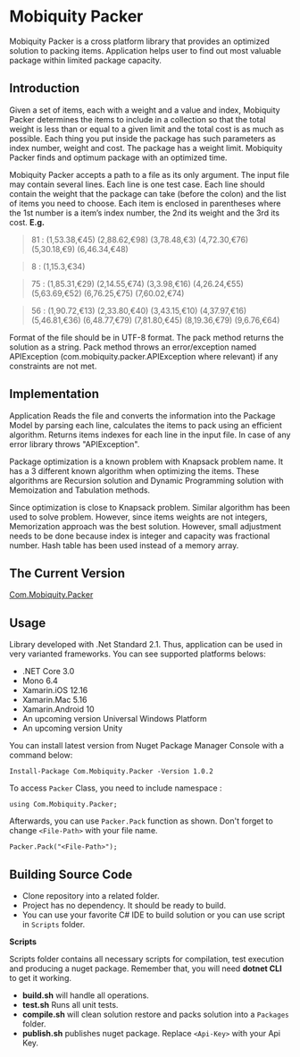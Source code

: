 # Mobiquity Packer


Mobiquity Packer is a cross platform library that provides an optimized solution to packing items. Application helps user to find out most valuable package within limited package capacity.

## Introduction

Given a set of items, each with a weight and a value and index, Mobiquity Packer determines the items to include in a collection so that the total weight is less than or equal to a given limit and the total cost is as much as possible. Each thing you put inside the package has such parameters as index number, weight and cost. The package has a weight limit. Mobiquity Packer finds and optimum package with an optimized time.

Mobiquity Packer accepts a path to a file as its only argument. The input file may contain several lines. Each line is one test case. Each line should contain the weight that the package can take (before the colon) and the list of items you need to choose. Each item is enclosed in parentheses where the 1st number is a item’s index number, the 2nd its weight and the 3rd its cost. **E.g.**

> 81 : (1,53.38,€45) (2,88.62,€98) (3,78.48,€3) (4,72.30,€76) (5,30.18,€9) (6,46.34,€48)

> 8 : (1,15.3,€34)

> 75 : (1,85.31,€29) (2,14.55,€74) (3,3.98,€16) (4,26.24,€55) (5,63.69,€52) (6,76.25,€75) (7,60.02,€74)

> 56 : (1,90.72,€13) (2,33.80,€40) (3,43.15,€10) (4,37.97,€16) (5,46.81,€36) (6,48.77,€79) (7,81.80,€45) (8,19.36,€79) (9,6.76,€64)


Format of the file should be in UTF-8 format.  The pack method returns the solution as a string. Pack method throws an error/exception named APIException (com.mobiquity.packer.APIException where relevant) if any constraints are not met.

## Implementation
Application Reads the file and converts the information into the Package Model by parsing each line, calculates the items to pack using an efficient algorithm. Returns items indexes for each line in the input file. In case of any error library throws "APIException".

Package optimization is a known problem with Knapsack problem name. It has a 3 different known algorithm when optimizing the items. These algorithms are Recursion solution and Dynamic Programming solution with Memoization and Tabulation methods.

Since optimization is close to Knapsack problem. Similar algorithm has been used to solve problem. However, since items weights are not integers, Memorization approach was the best solution.  However, small adjustment needs to be done because index is integer and capacity was fractional number.  Hash table has been used instead of a memory array.

        
## The Current Version
[Com.Mobiquity.Packer](https://www.nuget.org/packages/Com.Mobiquity.Packer/)

## Usage
Library developed with .Net Standard 2.1. Thus, application can be used in very varianted frameworks. You can see supported platforms belows:
 - .NET Core 3.0
 -   Mono 6.4
 -   Xamarin.iOS 12.16
 -   Xamarin.Mac 5.16
 -   Xamarin.Android 10
 -   An upcoming version Universal Windows Platform
 -   An upcoming version Unity


You can install latest version from Nuget Package Manager Console with a command below:

    Install-Package Com.Mobiquity.Packer -Version 1.0.2

To access `Packer` Class, you need to include namespace :

    using Com.Mobiquity.Packer;

Afterwards, you can use `Packer.Pack` function as shown. Don't forget to change `<File-Path>`  with your file name.

    Packer.Pack("<File-Path>");


## Building Source Code
-   Clone repository into a related folder.
-   Project has no dependency. It should be ready to build.
- You can use your favorite C# IDE to build solution or you can use script in `Scripts` folder.

**Scripts**

Scripts folder contains all necessary scripts for compilation, test execution and producing a nuget package. Remember that, you will need <b>dotnet CLI</b> to get it working.

 - <b>build.sh</b> will handle all operations. 
 - <b>test.sh</b> Runs all unit tests. 
 - <b>compile.sh</b> will clean solution restore and packs solution into a `Packages` folder.
 - <b>publish.sh</b> publishes nuget package. Replace  `<Api-Key>`  with your Api Key.
